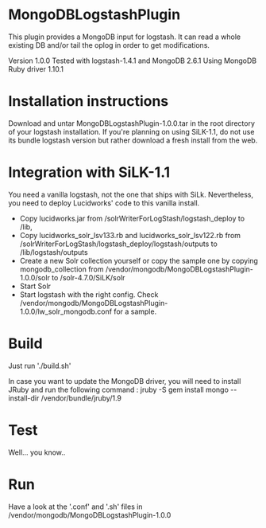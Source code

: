 MongoDBLogstashPlugin
=====================
This plugin provides a MongoDB input for logstash. It can read a whole existing DB and/or tail the oplog in order to get modifications. 

Version 1.0.0
Tested with logstash-1.4.1 and MongoDB 2.6.1
Using MongoDB Ruby driver 1.10.1


Installation instructions
=========================
Download and untar MongoDBLogstashPlugin-1.0.0.tar in the root directory of your logstash installation. If you're planning on using SiLK-1.1, do not use its bundle logstash version but rather download a fresh install from the web. 


Integration with SiLK-1.1
=========================
You need a vanilla logstash, not the one that ships with SiLk. Nevertheless, you need to deploy Lucidworks' code to this vanilla install. 
- Copy lucidworks.jar from <SiLK>/solrWriterForLogStash/logstash_deploy to <logstash>/lib, 
- Copy lucidworks_solr_lsv133.rb and lucidworks_solr_lsv122.rb from <SiLK>/solrWriterForLogStash/logstash_deploy/logstash/outputs to <logstash>/lib/logstash/outputs
- Create a new Solr collection yourself or copy the sample one by copying mongodb_collection from <MongoDBLogstashPlugin>/vendor/mongodb/MongoDBLogstashPlugin-1.0.0/solr to <SiLK>/solr-4.7.0/SiLK/solr
- Start Solr
- Start logstash with the right config. Check <MongoDBLogstashPlugin>/vendor/mongodb/MongoDBLogstashPlugin-1.0.0/lw_solr_mongodb.conf for a sample. 



Build
=========================
Just run './build.sh'

In case you want to update the MongoDB driver, you will need to install JRuby and run the following command : 
jruby -S gem install mongo --install-dir <MongoDBLogstashPlugin repo>/vendor/bundle/jruby/1.9



Test
=========================
Well... you know..


Run
=========================
Have a look at the '.conf' and '.sh' files in <MongoDBLogstashPlugin repo>/vendor/mongodb/MongoDBLogstashPlugin-1.0.0



